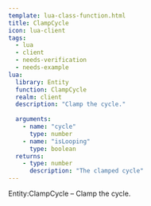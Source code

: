 ```yaml
---
template: lua-class-function.html
title: ClampCycle
icon: lua-client
tags:
  - lua
  - client
  - needs-verification
  - needs-example
lua:
  library: Entity
  function: ClampCycle
  realm: client
  description: "Clamp the cycle."
  
  arguments:
    - name: "cycle"
      type: number
    - name: "isLooping"
      type: boolean
  returns:
    - type: number
      description: "The clamped cycle"
---
```


<div class="lua__search__keywords">
Entity:ClampCycle &#x2013; Clamp the cycle.
</div>
